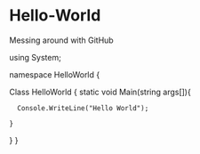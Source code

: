 # Hello-World
Messing around with GitHub

using System;

namespace HelloWorld {

  Class HelloWorld {
    static void Main(string args[]){
      
      Console.WriteLine("Hello World");
      
    }
  }
}
